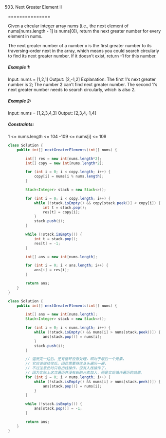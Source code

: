 503. Next Greater Element II

===============

Given a circular integer array nums (i.e., the next element of nums[nums.length - 1] is nums[0]), return the next greater number for every element in nums.

The next greater number of a number x is the first greater number to its traversing-order next in the array, which means you could search circularly to find its next greater number. If it doesn't exist, return -1 for this number.

##### Example 1:

Input: nums = [1,2,1]
Output: [2,-1,2]
Explanation: The first 1's next greater number is 2; 
The number 2 can't find next greater number. 
The second 1's next greater number needs to search circularly, which is also 2.

##### Example 2:

Input: nums = [1,2,3,4,3]
Output: [2,3,4,-1,4]

##### Constraints:

1 <= nums.length <= 104
-109 <= nums[i] <= 109

```java
class Solution {
    public int[] nextGreaterElements(int[] nums) {

        int[] res = new int[nums.length*2];
        int[] copy = new int[nums.length*2];

        for (int i = 0; i < copy.length; i++) {
            copy[i] = nums[i % nums.length];
        }

        Stack<Integer> stack = new Stack<>();

        for (int i = 0; i < copy.length; i++) {
            while (!stack.isEmpty() && copy[stack.peek()] < copy[i]) {
                int t = stack.pop();
                res[t] = copy[i];
            }
            stack.push(i);
        }

        while (!stack.isEmpty()) {
            int t = stack.pop();
            res[t] = -1;
        }

        int[] ans = new int[nums.length];

        for (int i = 0; i < ans.length; i++) {
            ans[i] = res[i];
        }

        return ans;
    }
}
```

```java
class Solution {
    public int[] nextGreaterElements(int[] nums) {

        int[] ans = new int[nums.length];
        Stack<Integer> stack = new Stack<>();

        for (int i = 0; i < nums.length; i++) {
            while (!stack.isEmpty() && nums[i] > nums[stack.peek()]) {
                ans[stack.pop()] = nums[i];
            }
            stack.push(i);
        }

        // 遍历完一边后，还有循环没有处理，即对于最后一个元素，
        // 它应该继续往后。因此需要继续从头遍历一遍，
        // 不过注意此时只有出栈操作，没有入栈操作了，
        // 因为实际上这次遍历并没有新的元素加入，而是实现循环遍历的效果。
        for (int i = 0; i < nums.length; i++) {
            while (!stack.isEmpty() && nums[i] > nums[stack.peek()]) {
                ans[stack.pop()] = nums[i];
            }
        }

        while (!stack.isEmpty()) {
            ans[stack.pop()] = -1;
        }

        return ans;
    }
}
```

